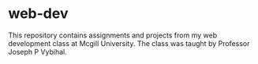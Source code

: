 # web-dev

This repository contains assignments and projects from my web development class at Mcgill University.
The class was taught by Professor Joseph P Vybihal.
